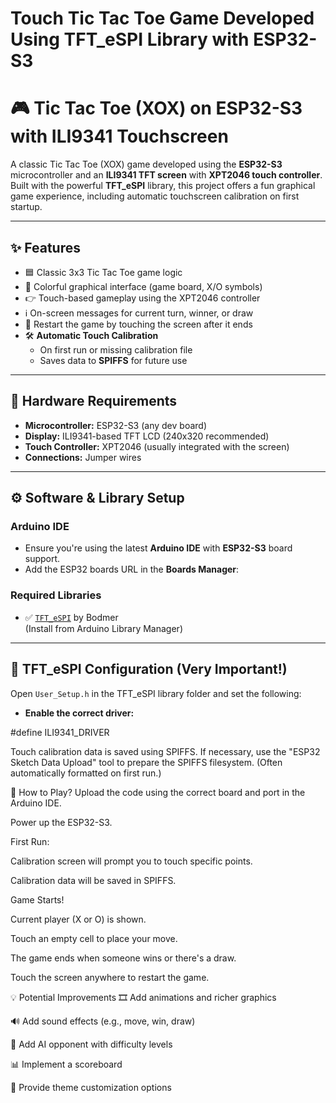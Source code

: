 # Touch Tic Tac Toe Game Developed Using TFT_eSPI Library with ESP32-S3

# 🎮 Tic Tac Toe (XOX) on ESP32-S3 with ILI9341 Touchscreen

A classic Tic Tac Toe (XOX) game developed using the **ESP32-S3** microcontroller and an **ILI9341 TFT screen** with **XPT2046 touch controller**. Built with the powerful **TFT_eSPI** library, this project offers a fun graphical game experience, including automatic touchscreen calibration on first startup.

---

## ✨ Features

- 🟦 Classic 3x3 Tic Tac Toe game logic  
- 🎨 Colorful graphical interface (game board, X/O symbols)  
- 👉 Touch-based gameplay using the XPT2046 controller  
- ℹ️ On-screen messages for current turn, winner, or draw  
- 🔄 Restart the game by touching the screen after it ends  
- 🛠️ **Automatic Touch Calibration**  
  - On first run or missing calibration file  
  - Saves data to **SPIFFS** for future use  

---

## 🧰 Hardware Requirements

- **Microcontroller:** ESP32-S3 (any dev board)  
- **Display:** ILI9341-based TFT LCD (240x320 recommended)  
- **Touch Controller:** XPT2046 (usually integrated with the screen)  
- **Connections:** Jumper wires  

---

## ⚙️ Software & Library Setup

### Arduino IDE

- Ensure you're using the latest **Arduino IDE** with **ESP32-S3** board support.  
- Add the ESP32 boards URL in the **Boards Manager**:


### Required Libraries

- ✅ [`TFT_eSPI`](https://github.com/Bodmer/TFT_eSPI) by Bodmer  
(Install from Arduino Library Manager)

---

## 🔧 TFT_eSPI Configuration (Very Important!)

Open `User_Setup.h` in the TFT_eSPI library folder and set the following:

- **Enable the correct driver:**

#define ILI9341_DRIVER

Touch calibration data is saved using SPIFFS. If necessary, use the "ESP32 Sketch Data Upload" tool to prepare the SPIFFS filesystem. (Often automatically formatted on first run.)

🚀 How to Play?
Upload the code using the correct board and port in the Arduino IDE.

Power up the ESP32-S3.

First Run:

Calibration screen will prompt you to touch specific points.

Calibration data will be saved in SPIFFS.

Game Starts!

Current player (X or O) is shown.

Touch an empty cell to place your move.

The game ends when someone wins or there's a draw.

Touch the screen anywhere to restart the game.

💡 Potential Improvements
🎞️ Add animations and richer graphics

🔊 Add sound effects (e.g., move, win, draw)

🤖 Add AI opponent with difficulty levels

📊 Implement a scoreboard

🎨 Provide theme customization options

